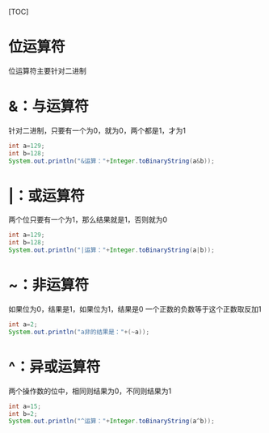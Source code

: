 [TOC]

# 位运算符
位运算符主要针对二进制

# &：与运算符
针对二进制，只要有一个为0，就为0，两个都是1，才为1
```java
int a=129;
int b=128;
System.out.println("&运算："+Integer.toBinaryString(a&b));
```
# |：或运算符
两个位只要有一个为1，那么结果就是1，否则就为0
```java
int a=129;
int b=128;
System.out.println("|运算："+Integer.toBinaryString(a|b));
```
# ~：非运算符
如果位为0，结果是1，如果位为1，结果是0
一个正数的负数等于这个正数取反加1
```java
int a=2;
System.out.println("a非的结果是："+(~a));
```
# ^：异或运算符
两个操作数的位中，相同则结果为0，不同则结果为1
```java
int a=15;
int b=2;
System.out.println("^运算："+Integer.toBinaryString(a^b));
```
